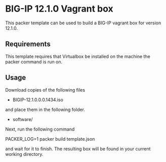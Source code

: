 # BIG-IP 12.1.0 Vagrant box

This packer template can be used to build a BIG-IP vagrant box for version
12.1.0.

## Requirements

This template requires that Virtualbox be installed on the machine
the packer command is run on.

## Usage

Download copies of the following files

  * BIGIP-12.1.0.0.0.1434.iso

and place them in the following folder.

  * software/

Next, run the following command

  PACKER_LOG=1 packer build template.json

and wait for it to finish. The resulting box will be found in your
current working directory.
